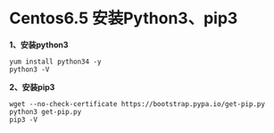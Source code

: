 # Centos6.5 安装Python3、pip3

**1、安装python3**
    
    yum install python34 -y
    python3 -V

**2、安装pip3**

    wget --no-check-certificate https://bootstrap.pypa.io/get-pip.py
    python3 get-pip.py
    pip3 -V
